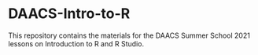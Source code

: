 # DAACS-Intro-to-R
This repository contains the materials for the DAACS Summer School 2021 lessons on Introduction to R and R Studio.
